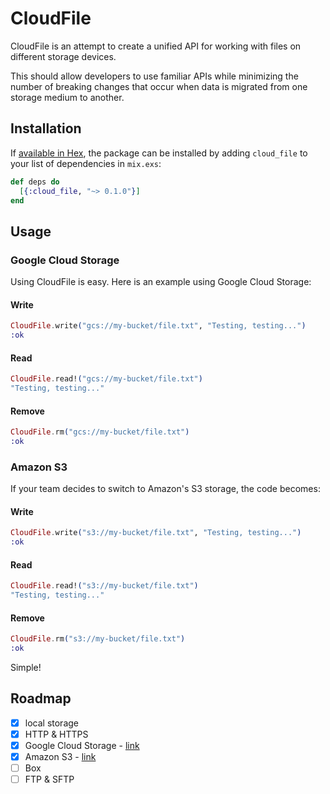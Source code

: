 # CloudFile

CloudFile is an attempt to create a unified API for working with files on
different storage devices.

This should allow developers to use familiar APIs while minimizing the number of
breaking changes that occur when data is migrated from one storage medium to
another.


## Installation

If [available in Hex](https://hex.pm/docs/publish), the package can be installed
by adding `cloud_file` to your list of dependencies in `mix.exs`:

```elixir
def deps do
  [{:cloud_file, "~> 0.1.0"}]
end
```


## Usage

### Google Cloud Storage

Using CloudFile is easy. Here is an example using Google Cloud Storage:

#### Write

```elixir
CloudFile.write("gcs://my-bucket/file.txt", "Testing, testing...")
:ok
```

#### Read

```elixir
CloudFile.read!("gcs://my-bucket/file.txt")
"Testing, testing..."
```

#### Remove
```elixir
CloudFile.rm("gcs://my-bucket/file.txt")
:ok
```

### Amazon S3
If your team decides to switch to Amazon's S3 storage, the code becomes:

#### Write

```elixir
CloudFile.write("s3://my-bucket/file.txt", "Testing, testing...")
:ok
```

#### Read

```elixir
CloudFile.read!("s3://my-bucket/file.txt")
"Testing, testing..."
```

#### Remove
```elixir
CloudFile.rm("s3://my-bucket/file.txt")
:ok
```

Simple!


## Roadmap

 - [x] local storage
 - [x] HTTP & HTTPS
 - [x] Google Cloud Storage - [link](https://github.com/urbint/cloud_file_gcs)
 - [x] Amazon S3 - [link](https://github.com/urbint/cloud_file_s3)
 - [ ] Box
 - [ ] FTP & SFTP
